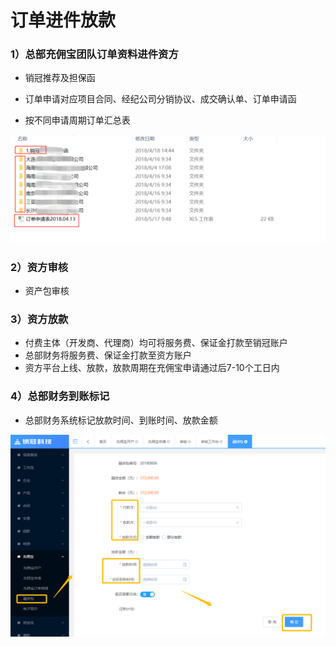 # 订单进件放款

### 1）总部充佣宝团队订单资料进件资方

* 销冠推荐及担保函
* 订单申请对应项目合同、经纪公司分销协议、成交确认单、订单申请函

* 按不同申请周期订单汇总表

![](/assets/import.png渐渐2)

### 2）资方审核

* 资产包审核

### 3）资方放款

* 付费主体（开发商、代理商）均可将服务费、保证金打款至销冠账户
* 总部财务将服务费、保证金打款至资方账户
* 资方平台上线、放款，放款周期在充佣宝申请通过后7-10个工日内

### 4）总部财务到账标记

* 总部财务系统标记放款时间、到账时间、放款金额

![](/assets/import.png标记)

